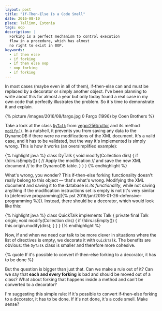 ```yaml
---
layout: post
title: "If-Then-Else Is a Code Smell"
date: 2016-08-10
place: Tallinn, Estonia
tags: oop
description: |
  Forking is a perfect mechanism to control execution
  flow in a procedure, which has almost
  no right to exist in OOP.
keywords:
  - if then else
  - if forking
  - if then else oop
  - oop forking
  - if forking
---
```


In most cases (maybe even in all of them), if-then-else can and must
be replaced by a decorator or simply another object.
I've been planning to write about this for almost a year but only today found
a real case in my own code that perfectly
illustrates the problem. So it's time to demonstrate it and explain.

<!--more-->

{% picture /images/2016/08/fargo.jpg 0 Fargo (1996) by Coen Brothers %}

Take a look at the class
[`DyTalk`](https://github.com/yegor256/rultor/blob/1.61.9/src/main/java/com/rultor/dynamo/DyTalk.java)
from
[yegor256/rultor](https://github.com/yegor256/rultor)
and its method
[`modify()`](https://github.com/yegor256/rultor/blob/1.61.9/src/main/java/com/rultor/dynamo/DyTalk.java#L127-L169).
In a nutshell, it prevents you from saving any data to the DynamoDB if there were no
modifications of the XML document. It's a valid case, and it has to be
validated, but the way it's implemented is simply wrong. This is
how it works (an oversimplified example):

{% highlight java %}
class DyTalk {
  void modify(Collection<Directive> dirs) {
    if (!dirs.isEmpty()) {
      // Apply the modification
      // and save the new XML document
      // to the DynamoDB table.
    }
  }
}
{% endhighlight %}

What's wrong, you wonder? This if-then-else forking functionality doesn't really belong
to this object &mdash; that's what's wrong. Modifying the XML document
and saving it to the database is _its functionality_, while
not saving anything if the modification instructions set is empty is not
(it's very similar to [defensive programming]({% pst 2016/jan/2016-01-26-defensive-programming %})).
Instead, there should be a decorator, which would look like this:

{% highlight java %}
class QuickTalk implements Talk {
  private final Talk origin;
  void modify(Collection<Directive> dirs) {
    if (!dirs.isEmpty()) {
      this.origin.modify(dirs);
    }
  }
}
{% endhighlight %}

Now, if and when we need our talk to be more clever in situations where
the list of directives is empty, we decorate it with `QuickTalk`.
The benefits are obvious: the `DyTalk` class is smaller and therefore
more cohesive.

{% quote If it's possible to convert if-then-else forking to a decorator, it has to be done %}

But the question is bigger than just that. Can we make a rule out of it? Can we say that
**each and every forking** is bad and should be moved out of a class? What about
forking that happens inside a method and can't be converted to a decorator?

I'm suggesting this simple rule: If it's possible to convert if-then-else forking
to a decorator, it has to be done. If it's not done, it's a code smell.
Make sense?
